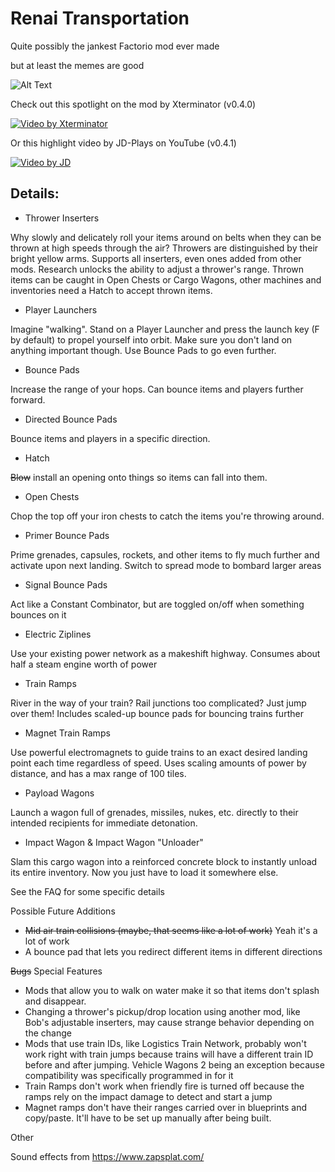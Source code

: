 # Renai Transportation

Quite possibly the jankest Factorio mod ever made

but at least the memes are good


![Alt Text](https://i.imgur.com/o64mapM.gif)

Check out this spotlight on the mod by Xterminator (v0.4.0)

[![Video by Xterminator](http://img.youtube.com/vi/hHCDSJsDH74/0.jpg)](https://www.youtube.com/watch?v=hHCDSJsDH74"https://img.youtube.com/vi/hHCDSJsDH74/0.jpg")

Or this highlight video by JD-Plays on YouTube (v0.4.1)

[![Video by JD](http://img.youtube.com/vi/v5SB9uabXlo/0.jpg)](https://youtu.be/v5SB9uabXlo "https://img.youtube.com/vi/v5SB9uabXlo/0.jpg")


## Details:

* Thrower Inserters

Why slowly and delicately roll your items around on belts when they can be thrown at high speeds through the air? Throwers are distinguished by their bright yellow arms. Supports all inserters, even ones added from other mods. Research unlocks the ability to adjust a thrower's range. Thrown items can be caught in Open Chests or Cargo Wagons, other machines and inventories need a Hatch to accept thrown items.

* Player Launchers

Imagine "walking". Stand on a Player Launcher and press the launch key (F by default) to propel yourself into orbit. Make sure you don't land on anything important though. Use Bounce Pads to go even further.

* Bounce Pads

Increase the range of your hops. Can bounce items and players further forward.

* Directed Bounce Pads

Bounce items and players in a specific direction.

* Hatch

~~Blow~~ install an opening onto things so items can fall into them. 

* Open Chests

Chop the top off your iron chests to catch the items you're throwing around.

* Primer Bounce Pads 

Prime grenades, capsules, rockets, and other items to fly much further and activate upon next landing. Switch to spread mode to bombard larger areas 

* Signal Bounce Pads

Act like a Constant Combinator, but are toggled on/off when something bounces on it

* Electric Ziplines

Use your existing power network as a makeshift highway. Consumes about half a steam engine worth of power

* Train Ramps

River in the way of your train? Rail junctions too complicated? Just jump over them! Includes scaled-up bounce pads for bouncing trains further

* Magnet Train Ramps

Use powerful electromagnets to guide trains to an exact desired landing point each time regardless of speed. Uses scaling amounts of power by distance, and has a max range of 100 tiles.

* Payload Wagons

Launch a wagon full of grenades, missiles, nukes, etc. directly to their intended recipients for immediate detonation.

* Impact Wagon & Impact Wagon "Unloader"

Slam this cargo wagon into a reinforced concrete block to instantly unload its entire inventory. Now you just have to load it somewhere else.

See the FAQ for some specific details

Possible Future Additions

- ~~Mid air train collisions (maybe, that seems like a lot of work)~~ Yeah it's a lot of work
- A bounce pad that lets you redirect different items in different directions

~~Bugs~~ Special Features

- Mods that allow you to walk on water make it so that items don't splash and disappear.
- Changing a thrower's pickup/drop location using another mod, like Bob's adjustable inserters, may cause strange behavior depending on the change
- Mods that use train IDs, like Logistics Train Network, probably won't work right with train jumps because trains will have a different train ID before and after jumping. Vehicle Wagons 2 being an exception because compatibility was specifically programmed in for it
- Train Ramps don't work when friendly fire is turned off because the ramps rely on the impact damage to detect and start a jump
- Magnet ramps don't have their ranges carried over in blueprints and copy/paste. It'll have to be set up manually after being built.

Other

Sound effects from https://www.zapsplat.com/

